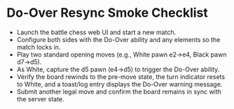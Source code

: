 <!-- path: docs/do_over_manual_qa.md -->
# Do-Over Resync Smoke Checklist

- Launch the battle chess web UI and start a new match.
- Configure both sides with the Do-Over ability and any elements so the match locks in.
- Play two standard opening moves (e.g., White pawn e2→e4, Black pawn d7→d5).
- As White, capture the d5 pawn (e4→d5) to trigger the Do-Over ability.
- Verify the board rewinds to the pre-move state, the turn indicator resets to White, and a toast/log entry displays the Do-Over warning message.
- Submit another legal move and confirm the board remains in sync with the server state.
